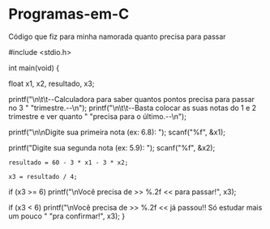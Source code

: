 # Programas-em-C
Código que fiz para minha namorada quanto precisa para passar



  #include <stdio.h>

int main(void)  {

  float x1, x2, resultado, x3;

  printf("\n\t\t--Calculadora para saber quantos pontos precisa para passar no 3 "
         "trimestre.--\n");
  printf("\n\t\t--Basta colocar as suas notas do 1 e 2 trimestre e ver quanto "
         "precisa para o último.--\n");

  printf("\n\nDigite sua primeira nota (ex: 6.8): ");
  scanf("%f", &x1);

  printf("Digite sua segunda nota (ex: 5.9): ");
  scanf("%f", &x2);

    resultado = 60 - 3 * x1 - 3 * x2;

    x3 = resultado / 4;

  if (x3 >= 6)
     printf("\nVocê precisa de >> %.2f << para passar!", x3);

   if (x3 < 6)
      printf("\nVocê precisa de >> %.2f << já passou!! Só estudar mais um pouco "
           "pra confirmar!",
           x3);
  }
